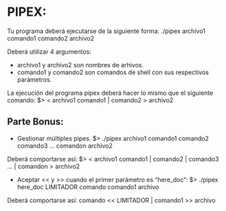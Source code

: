 # PIPEX:
Tu programa deberá ejecutarse de la siguiente forma:
./pipex archivo1 comando1 comando2 archivo2

Deberá utilizar 4 argumentos:
- archivo1 y archivo2 son nombres de arhivos.
- comando1 y comando2 son comandos de shell con sus respectivos parámetros.

La ejecución del programa pipex deberá hacer lo mismo que el siguiente comando:
$> < archivo1 comando1 | comando2 > archivo2

## Parte Bonus:
- Gestionar múltiples pipes.
$> ./pipex archivo1 comando1 comando2 comando3 ... comandon archivo2

Deberá comportarse así:
$> < archivo1 comando1 | comando2 | comando3 ... | comandon > archivo2

- Aceptar << y >> cuando el primer parámetro es “here_doc”:
$> ./pipex here_doc LIMITADOR comando comando1 archivo

Deberá comportarse así:
comando << LIMITADOR | comando1 >> archivo
